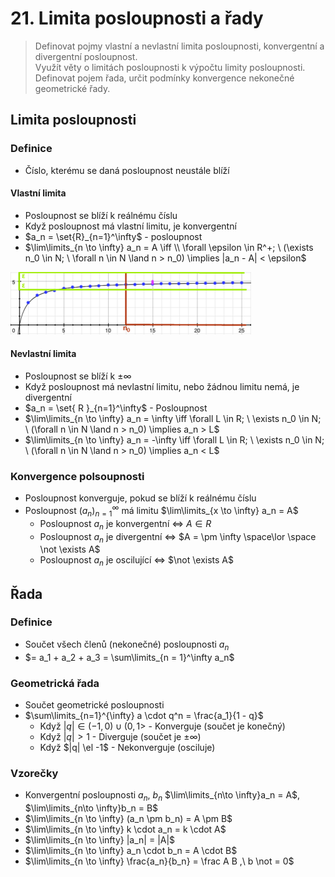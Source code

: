 # 21. Limita posloupnosti a řady

> Definovat pojmy vlastní a nevlastní limita posloupnosti, konvergentní a divergentní posloupnost. \
> Využít věty o limitách posloupnosti k výpočtu limity posloupnosti. \
> Definovat pojem řada, určit podmínky konvergence nekonečné geometrické řady.

## Limita posloupnosti

### Definice

- Číslo, kterému se daná posloupnost neustále blíží

#### Vlastní limita

- Posloupnost se blíží k reálnému číslu
- Když posloupnost má vlastní limitu, je konvergentní
- $a_n = \set{R}_{n=1}^\infty$ - posloupnost
- $\lim\limits_{n \to \infty} a_n = A \iff \\ \forall \epsilon \in R^+; \ (\exists n_0 \in N; \ \forall n \in N \land n > n_0) \implies |a_n - A| < \epsilon$

![Limita](./limita.png)

#### Nevlastní limita

- Posloupnost se blíží k $\pm \infty$
- Když posloupnost má nevlastní limitu, nebo žádnou limitu nemá, je divergentní
- $a_n = \set{ R }_{n=1}^\infty$ - Posloupnost
- $\lim\limits_{n \to \infty} a_n =  \infty \iff \forall L \in R; \ \exists n_0 \in N; \ (\forall n \in N \land n > n_0) \implies a_n > L$
- $\lim\limits_{n \to \infty} a_n = -\infty \iff \forall L \in R; \ \exists n_0 \in N; \ (\forall n \in N \land n > n_0) \implies a_n < L$

### Konvergence polsoupnosti

- Posloupnost konverguje, pokud se blíží k reálnému číslu
- Posloupnost $(a_n)^\infty_{n=1}$ má limitu $\lim\limits_{x \to \infty} a_n = A$
  - Posloupnost $a_n$ je konvergentní $\iff$ $A \in R$
  - Posloupnost $a_n$ je divergentní $\iff$ $A = \pm \infty \space\lor \space \not \exists A$
  - Posloupnost $a_n$ je oscilující $\iff$ $\not \exists A$

## Řada

### Definice

- Součet všech členů (nekonečné) posloupnosti $a_n$
- $= a_1 + a_2 + a_3 = \sum\limits_{n = 1}^\infty a_n$

### Geometrická řada

- Součet geometrické posloupnosti
- $\sum\limits_{n=1}^{\infty} a \cdot q^n = \frac{a_1}{1 - q}$
  - Když $|q| \in (-1,0) \cup (0,1>$ - Konverguje (součet je konečný)
  - Když $|q| > 1$ - Diverguje (součet je $\pm \infty$)
  - Když $|q| \el -1$ - Nekonverguje (osciluje)

### Vzorečky

- Konvergentní posloupnosti $a_n$, $b_n$ $\lim\limits_{n\to \infty}a_n = A$, $\lim\limits_{n\to \infty}b_n = B$
- $\lim\limits_{n \to \infty} (a_n \pm b_n) = A \pm B$
- $\lim\limits_{n \to \infty} k \cdot a_n = k \cdot A$
- $\lim\limits_{n \to \infty} |a_n| = |A|$
- $\lim\limits_{n \to \infty} a_n \cdot b_n = A \cdot B$
- $\lim\limits_{n \to \infty} \frac{a_n}{b_n} = \frac A B ,\ b \not = 0$
